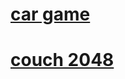<html>
  <head>
    <script async src="https://pagead2.googlesyndication.com/pagead/js/adsbygoogle.js?client=ca-pub-4362358068883926"
     crossorigin="anonymous"></script>
    <script async src="https://fundingchoicesmessages.google.com/i/pub-4362358068883926?ers=1" nonce="wzJquOzUEuEHDYZVSqxgQg"></script><script nonce="wzJquOzUEuEHDYZVSqxgQg">(function() {function signalGooglefcPresent() {if (!window.frames['googlefcPresent']) {if (document.body) {const iframe = document.createElement('iframe'); iframe.style = 'width: 0; height: 0; border: none; z-index: -1000; left: -1000px; top: -1000px;'; iframe.style.display = 'none'; iframe.name = 'googlefcPresent'; document.body.appendChild(iframe);} else {setTimeout(signalGooglefcPresent, 0);}}}signalGooglefcPresent();})();</script>
  </head>
  <body>
    <h1><a href="/game.html">car game</a></h1>
    <h1><a href="/couch2048/game.html">couch 2048</a></h1>
    <script async src="https://pagead2.googlesyndication.com/pagead/js/adsbygoogle.js?client=ca-pub-4362358068883926"
     crossorigin="anonymous"></script>
<!-- footer -->
<ins class="adsbygoogle"
     style="display:block"
     data-ad-client="ca-pub-4362358068883926"
     data-ad-slot="4928252100"
     data-ad-format="auto"
     data-full-width-responsive="true"></ins>
<script>
     (adsbygoogle = window.adsbygoogle || []).push({});
</script>
  </body>
</html>
